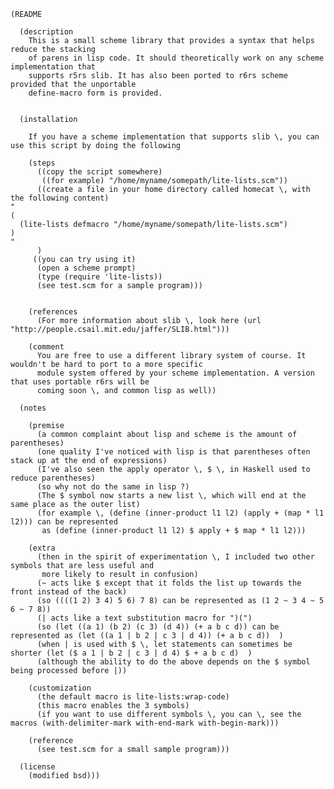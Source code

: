     (README
    
      (description
        This is a small scheme library that provides a syntax that helps reduce the stacking
        of parens in lisp code. It should theoretically work on any scheme implementation that
        supports r5rs slib. It has also been ported to r6rs scheme provided that the unportable
        define-macro form is provided.
        
    
      (installation
    
        If you have a scheme implementation that supports slib \, you can use this script by doing the following
    
        (steps
          ((copy the script somewhere)
           ((for example) "/home/myname/somepath/lite-lists.scm"))
          ((create a file in your home directory called homecat \, with the following content)
    "
    (
      (lite-lists defmacro "/home/myname/somepath/lite-lists.scm")
    )
    "
          )
         ((you can try using it)
          (open a scheme prompt)
          (type (require 'lite-lists))
          (see test.scm for a sample program)))
    
    
        (references
          (For more information about slib \, look here (url "http://people.csail.mit.edu/jaffer/SLIB.html")))
    
        (comment
          You are free to use a different library system of course. It wouldn't be hard to port to a more specific
          module system offered by your scheme implementation. A version that uses portable r6rs will be
          coming soon \, and common lisp as well))
    
      (notes
    
        (premise
          (a common complaint about lisp and scheme is the amount of parentheses)
          (one quality I've noticed with lisp is that parentheses often stack up at the end of expressions)
          (I've also seen the apply operator \, $ \, in Haskell used to reduce parentheses)
          (so why not do the same in lisp ?)
          (The $ symbol now starts a new list \, which will end at the same place as the outer list)
          (for example \, (define (inner-product l1 l2) (apply + (map * l1 l2))) can be represented
           as (define (inner-product l1 l2) $ apply + $ map * l1 l2)))
    
        (extra
          (then in the spirit of experimentation \, I included two other symbols that are less useful and
           more likely to result in confusion)
          (~ acts like $ except that it folds the list up towards the front instead of the back)
          (so ((((1 2) 3 4) 5 6) 7 8) can be represented as (1 2 ~ 3 4 ~ 5 6 ~ 7 8))
          (| acts like a text substitution macro for ")(")
          (so (let ((a 1) (b 2) (c 3) (d 4)) (+ a b c d)) can be represented as (let ((a 1 | b 2 | c 3 | d 4)) (+ a b c d))  )
          (when | is used with $ \, let statements can sometimes be shorter (let ($ a 1 | b 2 | c 3 | d 4) $ + a b c d)  )
          (although the ability to do the above depends on the $ symbol being processed before |))
    
        (customization
          (the default macro is lite-lists:wrap-code)
          (this macro enables the 3 symbols)
          (if you want to use different symbols \, you can \, see the macros (with-delimiter-mark with-end-mark with-begin-mark)))
            
        (reference
          (see test.scm for a small sample program)))

      (license
        (modified bsd)))
     
